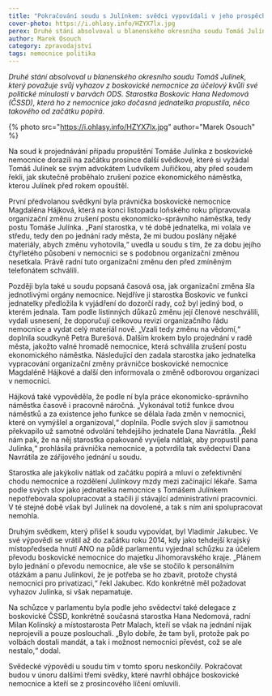 ```yaml
---
title: "Pokračování soudu s Julínkem: svědci vypovídali v jeho prospěch"
cover-photo: https://i.ohlasy.info/HZYX7lx.jpg
perex: Druhé stání absolvoval u blanenského okresního soudu Tomáš Julínek, který považuje svůj vyhazov z boskovické nemocnice za účelový.
author: Marek Osouch
category: zpravodajství
tags: nemocnice politika
---
```


*Druhé stání absolvoval u blanenského okresního soudu Tomáš Julínek, který považuje svůj vyhazov z boskovické nemocnice za účelový kvůli své politické minulosti v barvách ODS. Starostka Boskovic Hana Nedomová (ČSSD), která ho z nemocnice jako dočasná jednatelka propustila, něco takového od začátku popírá.*

{% photo src="https://i.ohlasy.info/HZYX7lx.jpg" author="Marek Osouch" %}

Na soud k projednávání případu propuštění Tomáše Julínka z boskovické nemocnice dorazili na začátku prosince další svědkové, které si vyžádal Tomáš Julínek se svým advokátem Ludvíkem Juřičkou, aby před soudem řekli, jak skutečně proběhalo zrušení pozice ekonomického náměstka, kterou Julínek před rokem opouštěl.

První předvolanou svědkyní byla právnička boskovické nemocnice Magdaléna Hájková, která na konci listopadu loňského roku připravovala organizační změnu zrušení postu ekonomicko-správního náměstka, tedy postu Tomáše Julínka. „Paní starostka, v té době jednatelka, mi volala ve středu, tedy den po jednání rady města, že mi budou poslány nějaké materiály, abych změnu vyhotovila,“ uvedla u soudu s tím, že za dobu jejího čtyřletého působení v nemocnici se s podobnou organizační změnou nesetkala. Právě radní tuto organizační změnu den před zmíněným telefonátem schválili.

Později byla také u soudu popsaná časová osa, jak organizační změna šla jednotlivými orgány nemocnice. Nejdříve ji starostka Boskovic ve funkci jednatelky předložila k vyjádření do dozorčí rady, což byl jediný bod, o kterém jednala. Tam podle listinných důkazů změnu její členové neschválili, vydali usnesení, že doporučují celkovou revizi organizačního řádu nemocnice a vydat celý materiál nově. „Vzali tedy změnu na vědomí,“ doplnila soudkyně Petra Burešová. Dalším krokem bylo projednání v radě města, jakožto valné hromadě nemocnice, která schválila zrušení postu ekonomického náměstka. Následující den zadala starostka jako jednatelka vypracování organizační změny právničce boskovické nemocnice Magdaléně Hájkové a další den informovala o změně odborovou organizaci v nemocnici.

Hájková také vypověděla, že podle ní byla práce ekonomicko-správního náměstka časově i pracovně náročná. „Vykonával totiž funkce dvou náměstků a za existence jeho funkce se dělala řada změn v nemocnici, které on vymýšlel a organizoval,“ doplnila. Podle svých slov ji samotnou překvapilo už samotné odvolání tehdejšího jednatele Dana Navrátila. „Řekl nám pak, že na něj starostka opakovaně vyvíjela nátlak, aby propustil pana Julínka,“ prohlásila právnička nemocnice, a potvrdila tak svědectví Dana Navrátila ze zářijového jednání u soudu.

Starostka ale jakýkoliv nátlak od začátku popírá a mluví o zefektivnění chodu nemocnice a rozdělení Julínkovy mzdy mezi začínající lékaře. Sama podle svých slov jako jednatelka nemocnice s Tomášem Julínkem nepotřebovala spolupracovat a stačili jí stávající administrativní pracovníci. V té stejné době však byl Julínek na dovolené, a tak s ním ani spolupracovat nemohla.

Druhým svědkem, který přišel k soudu vypovídat, byl Vladimír Jakubec. Ve své výpovědi se vrátil až do začátku roku 2014, kdy jako tehdejší krajský místopředseda hnutí ANO na půdě parlamentu vyjednal schůzku za účelem převodu boskovické nemocnice do majetku Jihomoravského kraje. „Plánem bylo jednání o převodu nemocnice, ale vše se stočilo k personálním otázkám a panu Julínkovi, že je potřeba se ho zbavit, protože chystá nemocnici pro privatizaci,“ řekl Jakubec. Kdo konkrétně měl požadovat vyhazov Julínka, si však nepamatuje.

Na schůzce v parlamentu byla podle jeho svědectví také delegace z boskovické ČSSD, konkrétně současná starostka Hana Nedomová, radní Milan Kolínský a místostarosta Petr Malach, kteří se však na jednání nijak neprojevili a pouze poslouchali. „Bylo dobře, že tam byli, protože pak po volbách dostali mandát, a tak i možnost nemocnici převést, což se ale nestalo,“ dodal.

Svědecké výpovědi u soudu tím v tomto sporu neskončily. Pokračovat budou v únoru dalšími třemi svědky, které navrhl obhájce boskovické nemocnice a kteří se z prosincového líčení omluvili. 
